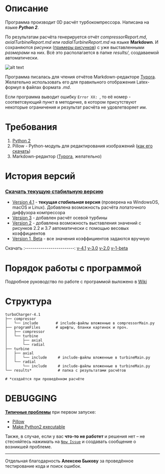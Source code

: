 # Описание
Программа производит 0D расчёт турбокомпрессора. Написана на языке **_Python 2_**.

По результатам расчёта генерируется отчёт  _compressorReport.md_, _axialTurbineReport.md_  или _radialTurbineReport.md_ на языке **Markdown**. И сохраняются рисунки ([примеры рисунков](https://github.com/StasF1/turboCharger/wiki/Примеры-получаемых-рисунков)) с уже выставленными _размерами_ на них. Всё это располагается в папке _results/_, создаваемой автоматически. 

![alt text](https://github.com/StasF1/READMEPictures/blob/master/turboCharger/inTurbineWheel.png)

Программа писалась для чтения отчётов  Markdown-редакторе [Typora](https://typora.io). Желательно использовать его для правильного отображения Latex-формул в файлах формата _.md_.

Если программа выводит ошибку `Error XX: `, то её номер - соответсвующий пункт в методичке, в котором присутствуют некоторые ограничения и результат расчёта не удовлетворяет им.

# Требования
1. [Python 2](https://www.python.org)
2. Pillow - Python-модуль для редактирования изображений ([как его скачать](https://github.com/StasF1/turboCharger/issues/2))
3. Markdown-редактор ([Typora](https://typora.io), желательно)

# История версий

### [Скачать текущую стабильную версию](https://github.com/StasF1/turboCharger/archive/v4.1.zip)

* [Version 4.1](https://github.com/StasF1/turboCharger/releases/tag/v4.1) - **текущая _стабильная_ версия** (проверена на WindowsOS, macOS и Linux). Добавлена возможность расчёта лопаточного диффузора компрессора
* [Version 3](https://github.com/StasF1/turboCharger/tree/2f434710fcaaf7b3490b27ce547eeb675d5640c9) - добавлен расчёт осевой турбины
* [Version 2](https://github.com/StasF1/turboCharger/tree/b662077078b15b35b4018b8175d48d35511bdbf9) - добавлена возможность выставления значений с рисунков 2.2 и 3.7 автоматически с помощью весовых коэффициентов
* [Version 1, Beta](https://github.com/StasF1/turboCharger/tree/6426ec34df5ef5c2d30bfc3fbf852d39bd998852) - все значения коэффициентов задаются вручную

Скачать
:-------------------------:
[v-4.1](https://github.com/StasF1/turboCharger/archive/v4.1.zip)
[v-3.0](https://github.com/StasF1/turboCharger/archive/2f434710fcaaf7b3490b27ce547eeb675d5640c9.zip)
[v-2.0](https://github.com/StasF1/turboCharger/archive/b662077078b15b35b4018b8175d48d35511bdbf9.zip)
[v-1-beta](https://github.com/StasF1/turboCharger/archive/6426ec34df5ef5c2d30bfc3fbf852d39bd998852.zip)

# Порядок работы с программой
Подробное руководство по работе с программой выложено в [Wiki](https://github.com/StasF1/turboCharger/wiki)

# Структура
```gitignore
turboCharger-4.1
├── compressor
│   └── include        # include-файлы вложенные в compressorMain.py
├── programFiles       # шрифты, бланки картинок и проч.
│   ├── compressor
│   └── turbine
│       ├── axial
│       └── radial
├── turbine
│   ├── axial
│   │   └── include     # include-файлы вложенные в turbineMain.py
│   └── radial
│       └── include     # include-файлы вложенные в turbineMain.py
└── results*            # папка с результатами расчётов

# *создаётся при проведённом расчёте
```

# DEBUGGING
**[Типичные проблемы](https://github.com/StasF1/turboCharger/issues?utf8=✓&q=is%3Aissue+is%3Aclosed+label%3A%22good+first+issue%22+)** при первом запуске:

- [Pillow](https://github.com/StasF1/turboCharger/issues/2)
- [Make Python2 executable](https://github.com/StasF1/turboCharger/issues/3)

Также, в случае, если у вас **что-то не работет** и решения нет – не стесняйтесь нажимать на [`New Issue`](https://github.com/StasF1/turboCharger/issues?utf8=✓&q=) и создавать сообщение о возникшей проблеме.

---
Отдельная благодарность **Алексею Быкову** за проведённое тестирование кода и поиск ошибок.


